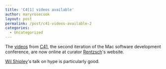 ```yaml
---
title: 'C4[1] videos available'
author: maryrosecook
layout: post
permalink: /post/c41-videos-available-2
categories:
  - Uncategorized
---
```

The [videos][1] from [C4][2][1], the second iteration of the Mac software development conference, are now online at curator [Rentzsch][3]'s website.

[Wil Shipley][4]'s talk on hype is particularly good.

 [1]: http://www.rentzsch.com/c4/c41VideosAvailable
 [2]: http://rentzsch.com/c4/
 [3]: http://rentzsch.com/
 [4]: http://www.wilshipley.com/blog/